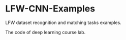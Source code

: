 # LFW-CNN-Examples

LFW dataset recognition and matching tasks examples.

The code of deep learning course lab.

